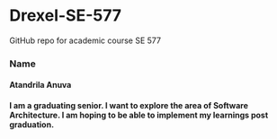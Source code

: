 # Drexel-SE-577
GitHub repo for academic course SE 577

### Name
#### Atandrila Anuva
#### I am a graduating senior. I want to explore the area of Software Architecture. I am hoping to be able to implement my learnings post graduation. 

